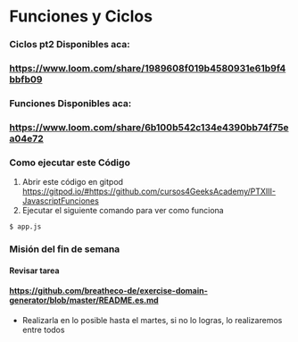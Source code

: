 # Funciones y Ciclos
### Ciclos pt2 Disponibles aca:
### https://www.loom.com/share/1989608f019b4580931e61b9f4bbfb09

### Funciones Disponibles aca:
### https://www.loom.com/share/6b100b542c134e4390bb74f75ea04e72

###  Como ejecutar este Código
1) Abrir este código en gitpod https://gitpod.io/#https://github.com/cursos4GeeksAcademy/PTXIII-JavascriptFunciones
2) Ejecutar el siguiente comando para ver como funciona 
```
$ app.js
```

### Misión del fin de semana 
#### Revisar tarea 
#### https://github.com/breatheco-de/exercise-domain-generator/blob/master/README.es.md
- Realizarla en lo posible hasta el martes, si no lo logras, lo realizaremos entre todos 